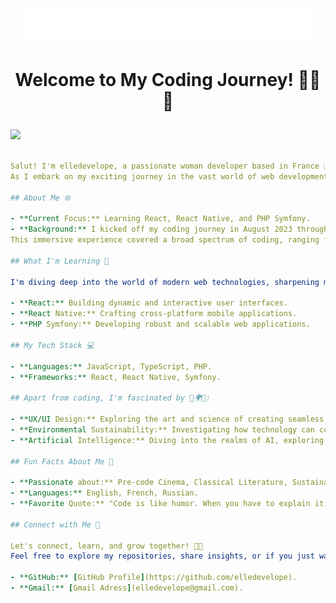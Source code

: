 <!-- ### Hi there 👋 
<p align="center">
  <img alt="Hello world, I'm elledevelope" src="https://lh3.googleusercontent.com/pw/ABLVV85Wvx0IJh9cFu8Ncl2nvLxPu4ID0sPU9axMvfxZdLUYI5lT0ATqD6K8QwthZPsJc75prGqXzgHx77Je5Eff3L4CXEXFJ5S5NmWNUx2uix4lihBKkZRHS-jErgX2v0e91gT9MmXujGULC05ji_wHgxkegWNAE05blSU9Intko4y7WC1a1TaIM6kTWa5qXA1b7wUYaIACpedKfQETWs0avURhTmd1xliix-iIm00Jn7VEwQ8KXOprbRnx3InoYTWfnOZlTbatXbkkYSTi3UNyizl_n22SKER7kqdwp-D6g5F0Bvc2wPWvtGOqPb4XeSygPUTEAhABFd0PMXIRQikxioankmQ5DupEdG_Nbo_Q_GmF0G0sJjMZTz8783bq9o5HFVDedffZCTMHwEyGmoiH1zeNm5OUSMZoj8PUyBf_s7HMaqdNYJ01JGxnyuc-kZoll9ma8L68PcQN0xDiF43rRKYpRhjvWdmf6x8vik2ND2Vhy6orpLcJ02BvWR_6W4YEdvidLHzV9qPqbOKwdGEehcEUiwD0gbyjB6x5EG7QpnNTie1eygk4gh-Bqdq2MgssprF2kbpPcz194w9QytlNlVZvDHRsQbirEcgZTAh0tS_Nugz4yzuNW5pmwxig78pqte8Rw8PcitHH2CH98Z267twf-YbzidWtP7LChqZw79WBvwjqROyxKUz29rnniqUl5AzgBVwoi1x-5aJTsqdhraQbnMQUQvFPBEKelg4AH-2mEimOuFSrG0Z5qLcLJd-vDOEY0kRhcjsqnJ50Fafo2u2lkYNzldWCDNOru87Dv7XEk2e9ICg9ihvtJATelrDaORTcCosP7XCqDCLWsRGDNmRBRPvCnf39H-3N9CFH-_vTiZsU3scS_Bx3JMPZLtObDbi-l5ZbQe-C52WRbDPws3rlsQoceF_9et5SC3dnhekIaTLcMZGmrZwedfKh33UJr3C3L9sxSA=w464-h56-s-no?authuser=2" />
</p>

-->
<p align="center">
  <img alt="Hello world, I'm elledevelope" src="/assets/img/hello.gif" />
</p>


# <p align="center">Welcome to My Coding Journey! 👩‍💻🌱</p>


![](https://komarev.com/ghpvc/?username=elledevelope&color=green)

```yaml

Salut! I'm elledevelope, a passionate woman developer based in France 🇫🇷. 
As I embark on my exciting journey in the vast world of web development, I'm eager to share my experiences and discoveries with you.

## About Me 🌐

- **Current Focus:** Learning React, React Native, and PHP Symfony.
- **Background:** I kicked off my coding journey in August 2023 through a comprehensive 6-month BootCamp course.
This immersive experience covered a broad spectrum of coding, ranging from front-end development to back-end technologies.

## What I'm Learning 🚀

I'm diving deep into the world of modern web technologies, sharpening my skills in:

- **React:** Building dynamic and interactive user interfaces.
- **React Native:** Crafting cross-platform mobile applications.
- **PHP Symfony:** Developing robust and scalable web applications.

## My Tech Stack 💻

- **Languages:** JavaScript, TypeScript, PHP.
- **Frameworks:** React, React Native, Symfony.

## Apart from coding, I'm fascinated by 🎨🌍🤖:

- **UX/UI Design:** Exploring the art and science of creating seamless and engaging user experiences.
- **Environmental Sustainability:** Investigating how technology can contribute to a more sustainable and eco-friendly world.
- **Artificial Intelligence:** Diving into the realms of AI, exploring its applications and ethical considerations.

## Fun Facts About Me 🎉

- **Passionate about:** Pre-code Cinema, Classical Literature, Sustainable Living.
- **Languages:** English, French, Russian.
- **Favorite Quote:** "Code is like humor. When you have to explain it, it’s bad."

## Connect with Me 🤝

Let's connect, learn, and grow together! 🚀✨
Feel free to explore my repositories, share insights, or if you just want to chat about coding and technology:

- **GitHub:** [GitHub Profile](https://github.com/elledevelope).
- **Gmail:** [Gmail Adress](elledevelope@gmail.com).
```


<!--
spam:
## Hobbies 📚🎨🎭
When I'm not immersed in code, you can find me:
- **Traveling:** Exploring new places, experiencing different cultures, and creating lasting memories.
## Hobbies 🎥✈️🌟
When I'm not coding, I find joy in:
- **Pre-Code Cinema Enthusiast:** Exploring the captivating era of pre-code cinema, drawn to its portrayal of liberated women.
- **Traveling:** Embarking on journeys to discover new cultures, cuisines, and hidden gems around the world.
- **Art and Illustration:** Expressing creativity through visual arts, whether on canvas or digitally.
- **Theater and Performing Arts:** Enjoying live performances, from plays to musicals, and perhaps dabbling in the world of stagecraft.
- **Culinary Adventures:** Trying out new recipes, experimenting with flavors, and creating delicious concoctions in the kitchen.
- **Nature Photography:** Capturing the beauty of the outdoors, from serene landscapes to the intricate details of wildlife.
- **Music Exploration:** Discovering diverse genres and artists, with a passion for expanding my musical horizons.
- **Board Game Nights:** Hosting game nights with friends, navigating strategy and enjoying the camaraderie.
- **Archery:** Sharpening focus and precision in the art of archery, finding a balance between skill and tranquility.
- **Book Club Enthusiast:** Delving into literature, discussing favorite reads, and exploring different worlds through books.
- **Tech and Feminism Advocate:** Exploring and advocating for the intersection of technology and feminism, promoting diversity and inclusivity in the tech industry.
- **Sustainable Living:** Exploring ways to lead a more eco-friendly lifestyle and promote sustainability.
- **Yoga and Meditation:** Nurturing both physical and mental well-being through yoga and mindfulness practices.
- **DIY Projects:** Engaging in creative do-it-yourself projects, from home decor to tech tinkering.
- **Science Fiction Fanatic:** Immersing myself in the vast worlds of science fiction literature, films, and TV series.
- **Community Gardening:** Contributing to local green spaces, cultivating community gardens, and enjoying the therapeutic benefits of gardening.
- **Volunteering:** Dedicate time to causes close to my heart, contributing to community well-being.
- **Learning New Languages:** Exploring the beauty of different languages and cultures through language learning.
- **Vintage Fashion:** Admiring and incorporating elements of vintage fashion into my personal style.
- **Astrology Enthusiast:** Exploring the wonders of the cosmos through astrology and stargazing.


**elledevelope/elledevelope** is a ✨ _special_ ✨ repository because its `README.md` (this file) appears on your GitHub profile.

Here are some ideas to get you started:

- 🔭 I’m currently working on ...
- 🌱 I’m currently learning ...
- 👯 I’m looking to collaborate on ...
- 🤔 I’m looking for help with ...
- 💬 Ask me about ...
- 📫 How to reach me: ...
- 😄 Pronouns: ...
- ⚡ Fun fact: ...
-->
